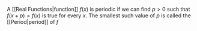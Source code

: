A [[Real Functions|function]] $f(x)$ is periodic if we can find $p>0$ such that $f(x+p)=f(x)$ is true for every $x$. The smallest such value of $p$ is called the [[Period|period]] of $f$